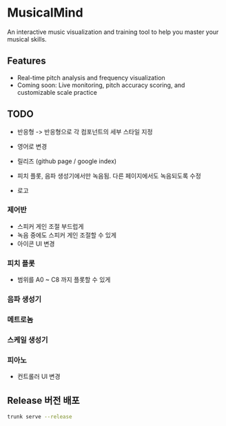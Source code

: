 # MusicalMind

An interactive music visualization and training tool to help you master your musical skills.

## Features
- Real-time pitch analysis and frequency visualization
- Coming soon: Live monitoring, pitch accuracy scoring, and customizable scale practice

## TODO

* 반응형 -> 반응형으로 각 컴포넌트의 세부 스타일 지정

* 영어로 변경
* 릴리즈 (github page / google index)

* 피치 플롯, 음파 생성기에서만 녹음됨. 다른 페이지에서도 녹음되도록 수정

* 로고

### 제어반

* 스피커 게인 조절 부드럽게
* 녹음 중에도 스피커 게인 조절할 수 있게
* 아이콘 UI 변경

### 피치 플롯

* 범위를 A0 ~ C8 까지 플롯할 수 있게

### 음파 생성기

### 메트로놈

### 스케일 생성기

### 피아노

* 컨트롤러 UI 변경

## Release 버전 배포

```bash
trunk serve --release
```
